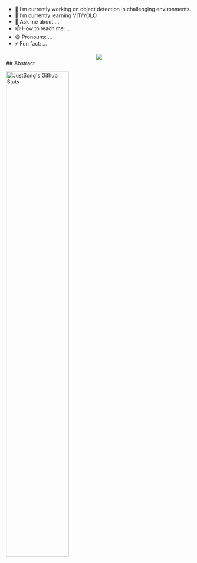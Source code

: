 
- 🔭 I’m currently working on object detection in challenging  environments.
- 🌱 I’m currently learning VIT/YOLO
- 💬 Ask me about ...
- 📫 How to reach me: ...
- 😄 Pronouns: ...
- ⚡ Fun fact: ...

<div align="center">
	<img src="https://activity-graph.herokuapp.com/graph?username=9Godjasen&theme=xcode" />
</div>
## Abstract
<p>
  <img src="https://github-readme-stats.vercel.app/api?username=9Godjasen&show_icons=true&hide_border=true" alt="JustSong's Github Stats" width="58%" />
</p>
<a href="https://github.com/9Godjasen/stats-cards">
